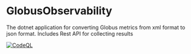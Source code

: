 # GlobusObservability
The dotnet application for converting Globus metrics from xml format to json format. Includes Rest API for collecting results

[![CodeQL](https://github.com/tipalol/GlobusObservability/actions/workflows/codeql-analysis.yml/badge.svg)](https://github.com/tipalol/GlobusObservability/actions/workflows/codeql-analysis.yml)

